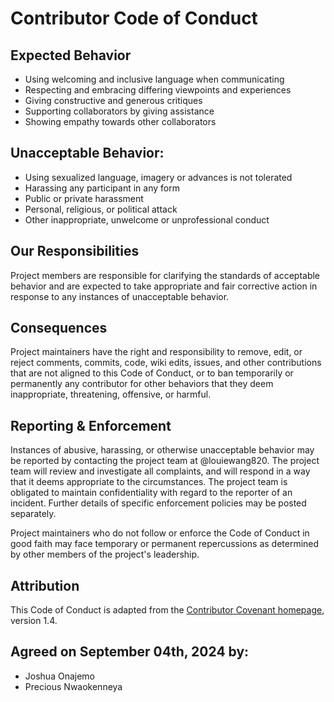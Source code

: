 # Contributor Code of Conduct

## Expected Behavior

* Using welcoming and inclusive language when communicating
* Respecting and embracing differing viewpoints and experiences
* Giving constructive and generous critiques
* Supporting collaborators by giving assistance
* Showing empathy towards other collaborators

## Unacceptable Behavior:

* Using sexualized language, imagery or advances is not tolerated
* Harassing any participant in any form
* Public or private harassment
* Personal, religious, or political attack
* Other inappropriate, unwelcome or unprofessional conduct

## Our Responsibilities

Project members are responsible for clarifying the standards of acceptable behavior and are expected to take appropriate and fair corrective action in response to any instances of unacceptable behavior.

## Consequences

Project maintainers have the right and responsibility to remove, edit, or reject comments, commits, code, wiki edits, issues, and other contributions that are not aligned to this Code of Conduct, or to ban temporarily or permanently any contributor for other behaviors that they deem inappropriate, threatening, offensive, or harmful.


## Reporting & Enforcement 

Instances of abusive, harassing, or otherwise unacceptable behavior may be reported by contacting the project team at @louiewang820. The project team will review and investigate all complaints, and will respond in a way that it deems appropriate to the circumstances. The project team is obligated to maintain confidentiality with regard to the reporter of an incident. Further details of specific enforcement policies may be posted separately.

Project maintainers who do not follow or enforce the Code of Conduct in good faith may face temporary or permanent repercussions as determined by other members of the project's leadership.

## Attribution

This Code of Conduct is adapted from the [Contributor Covenant homepage](http://contributor-covenant.org/version/1/4), version 1.4.

## Agreed on September 04th, 2024 by:
* Joshua Onajemo
* Precious Nwaokenneya
